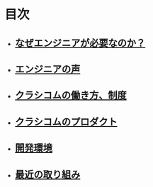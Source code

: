 # 目次
- ## [なぜエンジニアが必要なのか？](./なぜクラシコムにエンジニアが必要なのか.md)
- ## [エンジニアの声](./エンジニアの声.md)
- ## [クラシコムの働き方、制度](./workstyle.md)
- ## [クラシコムのプロダクト](./プロダクト.md)
- ## [開発環境](./開発環境.md)
- ## [最近の取り組み](./最近の取り組み.md)
